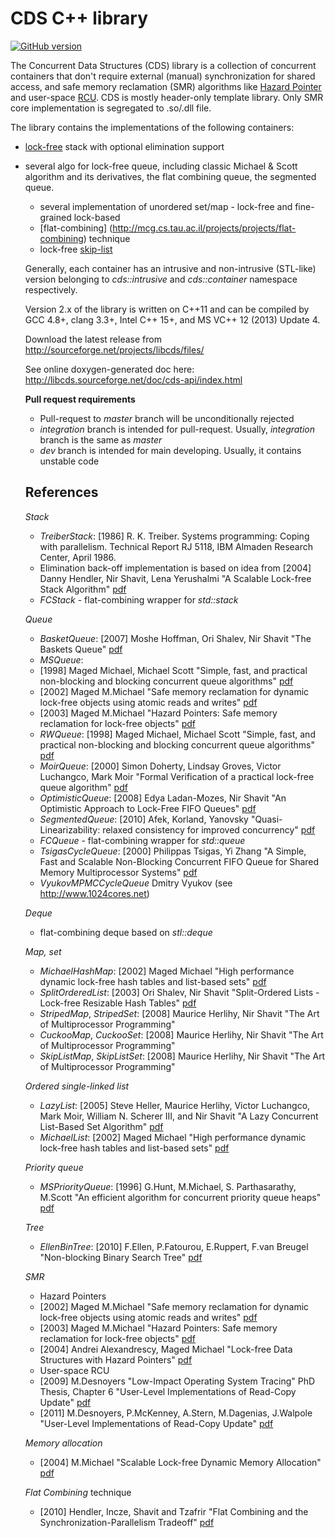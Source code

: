 CDS C++ library
===============
[![GitHub version](https://badge.fury.io/gh/khizmax%2Flibcds.svg)](http://badge.fury.io/gh/khizmax%2Flibcds)
<!---
The build time for lib and hdr-test is exceed the limit of 50 minutes
[![Build Status](https://travis-ci.org/khizmax/libcds.svg?branch=dev)](https://travis-ci.org/khizmax/libcds)
-->
<!---
The coverity dataset is about 4G of size and about 1G in compressed state so it is a problem to upload it to the coverity server
[![Coverity Scan Build Status](https://scan.coverity.com/projects/4445/badge.svg)](https://scan.coverity.com/projects/4445)
-->

The Concurrent Data Structures (CDS) library is a collection of concurrent containers
that don't require external (manual) synchronization for shared access, and safe memory reclamation (SMR) 
algorithms like [Hazard Pointer](http://en.wikipedia.org/wiki/Hazard_pointer) 
and user-space [RCU](http://en.wikipedia.org/wiki/Read-copy-update). 
CDS is mostly header-only template library. Only SMR core implementation is segregated to .so/.dll file.

The library contains the implementations of the following containers:
- [lock-free](http://en.wikipedia.org/wiki/Non-blocking_algorithm) stack with optional elimination support
- several algo for lock-free queue, including classic Michael & Scott algorithm and its derivatives,
    the flat combining queue, the segmented queue.
    - several implementation of unordered set/map - lock-free and fine-grained lock-based
    - [flat-combining] (http://mcg.cs.tau.ac.il/projects/projects/flat-combining) technique
    - lock-free [skip-list](http://en.wikipedia.org/wiki/Skip_list)

    Generally, each container has an intrusive and non-intrusive (STL-like) version belonging to 
    *cds::intrusive* and *cds::container* namespace respectively.

    Version 2.x of the library is written on C++11 and can be compiled by GCC 4.8+, clang 3.3+, Intel C++ 15+, 
    and MS VC++ 12 (2013) Update 4.

    Download the latest release from http://sourceforge.net/projects/libcds/files/

    See online doxygen-generated doc here: http://libcds.sourceforge.net/doc/cds-api/index.html

    **Pull request requirements**
    - Pull-request to *master* branch will be unconditionally rejected
    - *integration* branch is intended for pull-request. Usually, *integration* branch is the same as *master*
    - *dev* branch is intended for main developing. Usually, it contains unstable code


    References
    ----------
    *Stack*
    - *TreiberStack*: [1986] R. K. Treiber. Systems programming: Coping with parallelism. Technical Report RJ 5118, IBM Almaden Research Center, April 1986.
    - Elimination back-off implementation is based on idea from [2004] Danny Hendler, Nir Shavit, Lena Yerushalmi "A Scalable Lock-free Stack Algorithm"
    [pdf](http://people.csail.mit.edu/shanir/publications/Lock_Free.pdf)
    - *FCStack* - flat-combining wrapper for *std::stack*

    *Queue*
    - *BasketQueue*: [2007] Moshe Hoffman, Ori Shalev, Nir Shavit "The Baskets Queue"
    [pdf](http://people.csail.mit.edu/shanir/publications/Baskets%20Queue.pdf)
    - *MSQueue*:
    * [1998] Maged Michael, Michael Scott "Simple, fast, and practical non-blocking and blocking concurrent queue algorithms"
    [pdf](http://www.cs.rochester.edu/~scott/papers/1996_PODC_queues.pdf)
    * [2002] Maged M.Michael "Safe memory reclamation for dynamic lock-free objects using atomic reads and writes"
    [pdf](http://www.research.ibm.com/people/m/michael/podc-2002.pdf)
    * [2003] Maged M.Michael "Hazard Pointers: Safe memory reclamation for lock-free objects"
    [pdf](http://www.research.ibm.com/people/m/michael/ieeetpds-2004.pdf)
    - *RWQueue*: [1998] Maged Michael, Michael Scott "Simple, fast, and practical non-blocking and blocking concurrent queue algorithms"
    [pdf](http://www.cs.rochester.edu/~scott/papers/1996_PODC_queues.pdf)
    - *MoirQueue*: [2000] Simon Doherty, Lindsay Groves, Victor Luchangco, Mark Moir "Formal Verification of a practical lock-free queue algorithm"
    [pdf](http://citeseerx.ist.psu.edu/viewdoc/download?doi=10.1.1.87.9954&rep=rep1&type=pdf)
    - *OptimisticQueue*: [2008] Edya Ladan-Mozes, Nir Shavit "An Optimistic Approach to Lock-Free FIFO Queues"
    [pdf](https://people.csail.mit.edu/edya/publications/OptimisticFIFOQueue-journal.pdf)
    - *SegmentedQueue*: [2010] Afek, Korland, Yanovsky "Quasi-Linearizability: relaxed consistency for improved concurrency"
    [pdf](http://mcg.cs.tau.ac.il/papers/opodis2010-quasi.pdf)
    - *FCQueue* - flat-combining wrapper for *std::queue*
    - *TsigasCycleQueue*: [2000] Philippas Tsigas, Yi Zhang "A Simple, Fast and Scalable Non-Blocking Concurrent FIFO Queue for Shared Memory Multiprocessor Systems"
    [pdf](http://www.cse.chalmers.se/~tsigas/papers/latest-spaa01.pdf)
    - *VyukovMPMCCycleQueue* Dmitry Vyukov (see http://www.1024cores.net)

    *Deque*
    - flat-combining deque based on *stl::deque*

    *Map, set*
    - *MichaelHashMap*: [2002] Maged Michael "High performance dynamic lock-free hash tables and list-based sets"
    [pdf](http://www.research.ibm.com/people/m/michael/spaa-2002.pdf)
    - *SplitOrderedList*: [2003] Ori Shalev, Nir Shavit "Split-Ordered Lists - Lock-free Resizable Hash Tables"
    [pdf](http://people.csail.mit.edu/shanir/publications/Split-Ordered_Lists.pdf)
    - *StripedMap*, *StripedSet*: [2008] Maurice Herlihy, Nir Shavit "The Art of Multiprocessor Programming"
    - *CuckooMap*, *CuckooSet*: [2008] Maurice Herlihy, Nir Shavit "The Art of Multiprocessor Programming"
    - *SkipListMap*, *SkipListSet*: [2008] Maurice Herlihy, Nir Shavit "The Art of Multiprocessor Programming"

    *Ordered single-linked list*
    - *LazyList*: [2005] Steve Heller, Maurice Herlihy, Victor Luchangco, Mark Moir, William N. Scherer III, and Nir Shavit "A Lazy Concurrent List-Based Set Algorithm"
    [pdf](http://people.csail.mit.edu/shanir/publications/Lazy_Concurrent.pdf)
    - *MichaelList*: [2002] Maged Michael "High performance dynamic lock-free hash tables and list-based sets"
    [pdf](http://www.research.ibm.com/people/m/michael/spaa-2002.pdf)

    *Priority queue*
    - *MSPriorityQueue*: [1996] G.Hunt, M.Michael, S. Parthasarathy, M.Scott "An efficient algorithm for concurrent priority queue heaps"
    [pdf](http://web.cse.ohio-state.edu/dmrl/papers/heap96.pdf)

    *Tree*
    - *EllenBinTree*: [2010] F.Ellen, P.Fatourou, E.Ruppert, F.van Breugel "Non-blocking Binary Search Tree"
    [pdf](http://www.cs.vu.nl/~tcs/cm/faith.pdf)

    *SMR*
    - Hazard Pointers
    * [2002] Maged M.Michael "Safe memory reclamation for dynamic lock-free objects using atomic reads and writes" 
    [pdf](http://www.research.ibm.com/people/m/michael/podc-2002.pdf)
    * [2003] Maged M.Michael "Hazard Pointers: Safe memory reclamation for lock-free objects" 
    [pdf](http://www.research.ibm.com/people/m/michael/ieeetpds-2004.pdf)
    * [2004] Andrei Alexandrescy, Maged Michael "Lock-free Data Structures with Hazard Pointers" 
    [pdf](http://www.researchgate.net/profile/Andrei_Alexandrescu/publication/252573326_Lock-Free_Data_Structures_with_Hazard_Pointers/links/0deec529e7804288fe000000.pdf)
    - User-space RCU
    * [2009] M.Desnoyers "Low-Impact Operating System Tracing" PhD Thesis,
    Chapter 6 "User-Level Implementations of Read-Copy Update"
    [pdf](http://www.lttng.org/files/thesis/desnoyers-dissertation-2009-12-v27.pdf)
    * [2011] M.Desnoyers, P.McKenney, A.Stern, M.Dagenias, J.Walpole "User-Level
    Implementations of Read-Copy Update"
    [pdf](http://www.dorsal.polymtl.ca/sites/www.dorsal.polymtl.ca/files/publications/desnoyers-ieee-urcu-submitted.pdf)

    *Memory allocation*
    - [2004] M.Michael "Scalable Lock-free Dynamic Memory Allocation"
    [pdf](http://www.research.ibm.com/people/m/michael/pldi-2004.pdf)

    *Flat Combining* technique
    - [2010] Hendler, Incze, Shavit and Tzafrir "Flat Combining and the Synchronization-Parallelism Tradeoff"
    [pdf](http://www.cs.bgu.ac.il/~hendlerd/papers/flat-combining.pdf)
